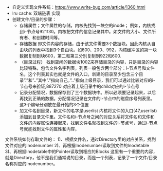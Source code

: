 - 自定义实现文件系统：https://www.write-bug.com/article/1360.html
- lru cache: 双端链表 实现
- 创建文件/目录的步骤：
  - 存储属性；文件属性的存储，内核先找到一块空的inode； 例如，内核找到i-节点号921130。内核把文件的信息记录其中。如文件的大小、文件所有者、和创建时间等。
  - 存储数据 即文件内容的存储，由于该文件需要3个数据块。因此内核从自由块的列表中找到3个自由块。如600、200、992，内核缓冲区的第一块数据复制到块600，第二和第三分别复制到922和600.
  - （目录过程） 找到空闲的数据块1002来存储目录的内容，只是目录的内容比较特殊，包含文件名字列表，列表一般包含两个部分：i-节点号和文件名，这个列表其实也就是文件的入口，新建的目录至少包含三个目录”.”和”..”其中”.”指向自己，”..”指向上级目录，我们可以通过比较对应的i-节点号来验证,887270 对应着上级目录中的child对应的i-节点号
  - 记录分配情况，数据保存到了三个数据块中。所以必须要记录起来，以后再找到正确的数据。分配情况记录在文件的i-节点中的磁盘序号列表里。这3个编号分别放在最开始的3个位置
  - 加文件名到目录，新文件的名字是userlist 内核将文件的入口(47,userlist)添加到目录文件里。文件名和i-节点号之间的对应关系将文件名和文件和文件的内容属性连接起来，找到文件名就找到文件的i-节点号，通过i-节点号就能找到文件的属性和内容。

文件系统如何存取文件的：
     1)、根据文件名，通过Directory里的对应关系，找到文件对应的Inodenumber
     2)、再根据Inodenumber读取到文件的Inodetable
     3)、再根据Inodetable中的Pointer读取到相应的Blocks
这里有一个重要的内容，就是Directory，他不是我们通常说的目录，而是一个列表，记录了一个文件/目录名称对应的Inodenumber。
